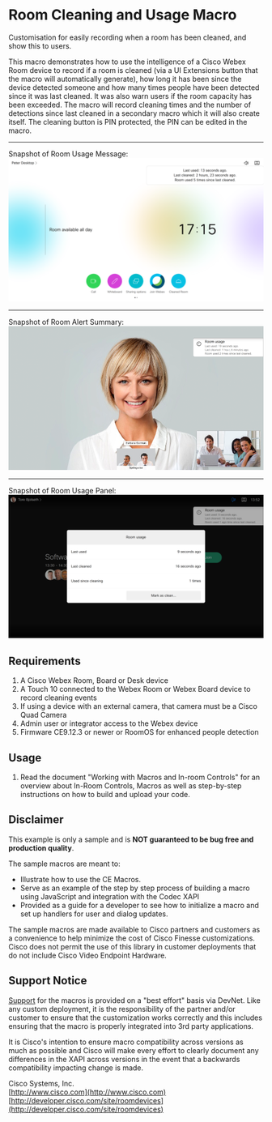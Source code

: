 # Room Cleaning and Usage Macro
Customisation for easily recording when a room has been cleaned, and show this to users.

This macro demonstrates how to use the intelligence of a Cisco Webex Room device to record if a room is cleaned (via a UI Extensions button that the macro will automatically generate), how long it has been since the device detected someone and how many times people have been detected since it was last cleaned. It was also warn users if the room capacity has been exceeded. The macro will record cleaning times and the number of detections since last cleaned in a secondary macro which it will also create itself. The cleaning button is PIN protected, the PIN can be edited in the macro.

---
Snapshot of Room Usage Message:
![Sample Room Usage Message Screenshot](images/roomUsage.png)

---
Snapshot of Room Alert Summary:
![Sample Room Alert Summary Screenshot](images/roomSummary.png)

---
Snapshot of Room Usage Panel:
![Sample Room Usage Message Screenshot](images/panelStats.png)

## Requirements
1. A Cisco Webex Room, Board or Desk device
2. A Touch 10 connected to the Webex Room or Webex Board device to record cleaning events
3. If using a device with an external camera, that camera must be a Cisco Quad Camera
4. Admin user or integrator access to the Webex device
5. Firmware CE9.12.3 or newer or RoomOS for enhanced people detection

## Usage
1. Read the document "Working with Macros and In-room Controls" for an overview about In-Room Controls, Macros as well as step-by-step instructions on how to build and upload your code.

## Disclaimer
This example is only a sample and is **NOT guaranteed to be bug free and production quality**.

The sample macros are meant to:
- Illustrate how to use the CE Macros.
- Serve as an example of the step by step process of building a macro using JavaScript and integration with the Codec XAPI
- Provided as a guide for a developer to see how to initialize a macro and set up handlers for user and dialog updates.

The sample macros are made available to Cisco partners and customers as a convenience to help minimize the cost of Cisco Finesse customizations. Cisco does not permit the use of this library in customer deployments that do not include Cisco Video Endpoint Hardware.

## Support Notice
[Support](http://developer.cisco.com/site/devnet/support) for the macros is provided on a "best effort" basis via DevNet. Like any custom deployment, it is the responsibility of the partner and/or customer to ensure that the customization works correctly and this includes ensuring that the macro is properly integrated into 3rd party applications.

It is Cisco's intention to ensure macro compatibility across versions as much as possible and Cisco will make every effort to clearly document any differences in the XAPI across versions in the event that a backwards compatibility impacting change is made.

Cisco Systems, Inc.<br>
[http://www.cisco.com](http://www.cisco.com)<br>
[http://developer.cisco.com/site/roomdevices](http://developer.cisco.com/site/roomdevices)
